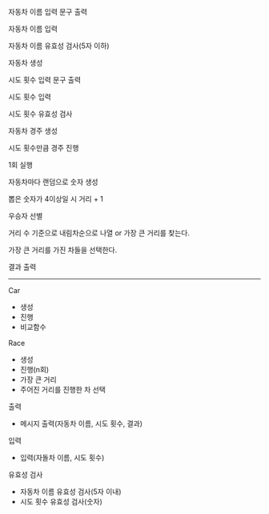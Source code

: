 자동차 이름 입력 문구 출력

자동차 이름 입력

자동차 이름 유효성 검사(5자 이하)

자동차 생성

시도 횟수 입력 문구 출력

시도 횟수 입력

시도 횟수 유효성 검사

자동차 경주 생성

시도 횟수만큼 경주 진행

1회 실행

자동차마다 랜덤으로 숫자 생성

뽑은 숫자가 4이상일 시 거리 + 1

우승자 선별

거리 수 기준으로 내림차순으로 나열 or 가장 큰 거리를 찾는다.

가장 큰 거리를 가진 차들을 선택한다.

결과 출력

---

Car
- 생성
- 진행
- 비교함수

Race
- 생성
- 진행(n회)
- 가장 큰 거리
- 주어진 거리를 진행한 차 선택

출력
- 메시지 출력(자동차 이름, 시도 횟수, 결과)

입력
- 입력(자돌차 이름, 시도 횟수)

유효성 검사
- 자동차 이름 유효성 검사(5자 이내)
- 시도 횟수 유효성 검사(숫자)